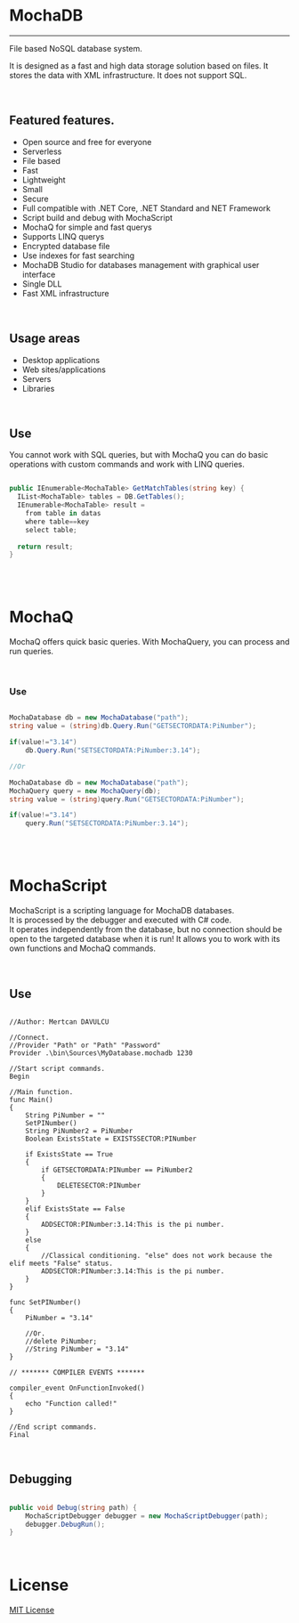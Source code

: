 # MochaDB
---
File based NoSQL database system.

It is designed as a fast and high data storage solution based on files.
It stores the data with XML infrastructure. It does not support SQL.

<br>

## Featured features.
- Open source and free for everyone
- Serverless
- File based
- Fast
- Lightweight
- Small
- Secure
- Full compatible with .NET Core, .NET Standard and NET Framework
- Script build and debug with MochaScript
- MochaQ for simple and fast querys
- Supports LINQ querys
- Encrypted database file
- Use indexes for fast searching
- MochaDB Studio for databases management with graphical user interface
- Single DLL
- Fast XML infrastructure

<br>

## Usage areas
- Desktop applications
- Web sites/applications
- Servers
- Libraries

<br>

## Use

You cannot work with SQL queries, but with MochaQ you can do basic operations with custom commands and work with LINQ queries.

```c#

public IEnumerable<MochaTable> GetMatchTables(string key) {
  IList<MochaTable> tables = DB.GetTables();
  IEnumerable<MochaTable> result =
    from table in datas
    where table==key
    select table;
  
  return result;
}

```

<br><br>

# MochaQ
MochaQ offers quick basic queries. With MochaQuery, you can process and run queries.

<br>

### Use

```c#

MochaDatabase db = new MochaDatabase("path");
string value = (string)db.Query.Run("GETSECTORDATA:PiNumber");

if(value!="3.14")
    db.Query.Run("SETSECTORDATA:PiNumber:3.14");

//Or

MochaDatabase db = new MochaDatabase("path");
MochaQuery query = new MochaQuery(db);
string value = (string)query.Run("GETSECTORDATA:PiNumber");

if(value!="3.14")
    query.Run("SETSECTORDATA:PiNumber:3.14");

```

<br><br>

# MochaScript

MochaScript is a scripting language for MochaDB databases.<br>
It is processed by the debugger and executed with C# code.<br>
It operates independently from the database, but no connection should be open to the targeted database when it is run!
It allows you to work with its own functions and MochaQ commands.

<br>

## Use

```

//Author: Mertcan DAVULCU

//Connect.
//Provider "Path" or "Path" "Password"
Provider .\bin\Sources\MyDatabase.mochadb 1230

//Start script commands.
Begin

//Main function.
func Main()
{
    String PiNumber = ""
    SetPINumber()
    String PiNumber2 = PiNumber
    Boolean ExistsState = EXISTSSECTOR:PINumber

    if ExistsState == True
    {
        if GETSECTORDATA:PINumber == PiNumber2
        {
            DELETESECTOR:PINumber
        }
    }
    elif ExistsState == False
    {
        ADDSECTOR:PINumber:3.14:This is the pi number.
    }
    else
    {
        //Classical conditioning. "else" does not work because the elif meets "False" status.
        ADDSECTOR:PINumber:3.14:This is the pi number.
    }
}

func SetPINumber()
{
    PiNumber = "3.14"

    //Or.
    //delete PiNumber;
    //String PiNumber = "3.14"
}

// ******* COMPILER EVENTS *******

compiler_event OnFunctionInvoked()
{
    echo "Function called!"
}

//End script commands.
Final

```

<br>

## Debugging

```c#

public void Debug(string path) {
    MochaScriptDebugger debugger = new MochaScriptDebugger(path);
    debugger.DebugRun();
}

```
<br>

# License
<a href="https://opensource.org/licenses/MIT">MIT License<a/>
